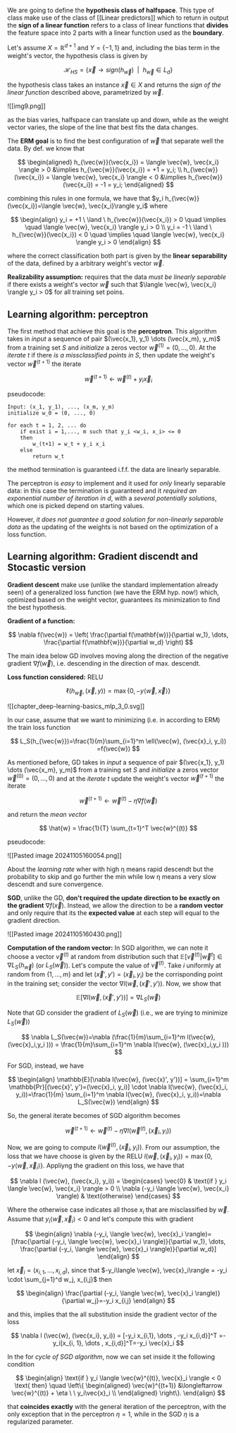 We are going to define the **hypothesis class of halfspace**. This type of class make use of the class of [[Linear predictors]] which to return in output the **sign of a linear function** refers to a class of linear functions that **divides** the feature space into 2 parts with a linear function used as the **boundary**.

Let's assume $X=\mathbb{R}^{d+1}$ and $Y=\{-1,1\}$ and, including the bias term in the weight's vector, the hypothesis class is given by

$$
\mathcal{H}_{HS} = \{\vec{x} \longrightarrow sign(h_{\vec{w}}) \ \ | \ \ h_{\vec{w}} \in L_d\}
$$

the hypothesis class takes an instance $\vec{x} \in X$ and returns the *sign of the linear function* described above, parametrized by $\vec{w}$.

![[img9.png]]

as the bias varies, halfspace can translate up and down, while as the weight vector varies, the slope of the line that best fits the data changes.

The **ERM goal** is to find the best configuration of $\vec{w}$ that separate well the data. By def. we know that 

$$
\begin{aligned}
h_{\vec{w}}(\vec{x_i}) = \langle \vec{w}, \vec{x_i} \rangle > 0 &\implies h_{\vec{w}}(\vec{x_i}) = +1 = y_i; \\
h_{\vec{w}}(\vec{x_i}) = \langle \vec{w}, \vec{x_i} \rangle < 0 &\implies h_{\vec{w}}(\vec{x_i}) = -1 = y_i;
\end{aligned}
$$

combining this rules in one formula, we have that $y_i h_{\vec{w}}(\vec{x_i})=\langle \vec{w}, \vec{x_i}\rangle y_i$ where

$$
\begin{align}
    y_i = +1 \ \land \ h_{\vec{w}}(\vec{x_i}) > 0 \quad \implies \quad \langle \vec{w}, \vec{x_i} \rangle y_i > 0 \\
y_i = -1 \ \land \ h_{\vec{w}}(\vec{x_i}) < 0 \quad \implies \quad \langle \vec{w}, \vec{x_i} \rangle y_i > 0
\end{align}
$$

where the correct classification both part is given by the **linear separability** of the data, defined by a arbitrary weight's vector $\vec{w}$. 

**Realizability assumption:** requires that the data *must be linearly separable* if there exists a weight's vector $\vec{w}$ such that $\langle \vec{w}, \vec{x_i} \rangle y_i > 0$ for all training set poins. 

## Learning algorithm: perceptron

The first method that achieve this goal is the **perceptron**. This algorithm takes in *input* a sequence of pair $(\vec{x_1}, y_1) \dots (\vec{x_m}, y_m)$ from a training set $S$ and *initialize* a zeros vector $\vec{w}^{(1)} = (0, \dots , 0)$. At the *iterate* $t$ if there *is a missclassified points in $S$*, then update the weight's vector $\vec{w}^{(t+1)}$ the iterate

$$
\vec{w}^{(t+1)} \longleftarrow \vec{w}^{(t)} + y_i \vec{x}_i
$$

pseudocode:

```
Input: (x_1, y_1), ..., (x_m, y_m)
initialize w_0 = (0, ..., 0)

for each t = 1, 2, ... do
	if exist i = 1,..., m such that y_i <w_i, x_i> <= 0 
	then 
		w_(t+1) = w_t + y_i x_i
	else 
		return w_t
```

the method termination is guaranteed i.f.f. the data are linearly separable.

The perceptron is *easy* to implement and it used for *only* linearly separable data: in this case the termination is guaranteed and it *required an exponential number of iteration in* $d$, with a *several potentially solutions*, which one is picked depend on starting values. 

However, *it does not guarantee a good solution for non-linearly separable data* as the
updating of the weights is not based on the optimization of a loss function.

## Learning algorithm: Gradient discendt and Stocastic version

**Gradient descent** make use (unlike the standard implementation already seen) of a generalized loss function (we have the ERM hyp. now!) which, optimized based on the weight vector, guarantees its minimization to find the best hypothesis.

**Gradient of a function:** 

$$
\nabla f(\vec{w}) = \left( 
\frac{\partial f(\mathbf{w})}{\partial w_1}, \dots, \frac{\partial f(\mathbf{w})}{\partial w_d}
\right)
$$

The main idea below GD involves moving along the direction of the negative gradient $\nabla f(\vec{w})$, i.e. descending in the direction of max. descendt.

**Loss function considered:** RELU 

$$
\ell(h_{\vec{w}}, (\vec{x}, y))= \max \{0, -y\langle \vec{w}, \vec{x} \rangle \}
$$

![[chapter_deep-learning-basics_mlp_3_0.svg]]

In our case, assume that we want to minimizing (i.e. in according to ERM) the train loss function

$$
 L_S(h_{\vec{w}})=\frac{1}{m}\sum_{i=1}^m \ell(\vec{w}, (\vec{x}_i, y_i)) =f(\vec{w})
$$

As mentioned before,  GD takes in *input* a sequence of pair $(\vec{x_1}, y_1) \dots (\vec{x_m}, y_m)$ from a training set $S$ and *initialize* a zeros vector $\vec{w}^{(0)} = (0, \dots , 0)$ and at the *iterate* $t$ update the weight's vector $\vec{w}^{(t+1)}$ the iterate

$$
\vec{w}^{(t+1)} \longleftarrow \vec{w}^{(t)} - \eta \nabla f(\vec{w})
$$

and return the *mean vector* 

$$
\hat{w} = \frac{1}{T} \sum_{t=1}^T \vec{w}^{(t)}
$$

pseudocode:

![[Pasted image 20241105160054.png]]

About the *learning rate* wher with high η means rapid descendt but the probability to skip and go further the min while low η means a very slow descendt and sure convergence.

**SGD**, unlike the GD, **don't required the update direction to be exactly on the gradient** $\nabla f(\vec{x})$. Instead, we allow the direction to be a **random vector** and only require that its the **expected value** at each step will equal to the gradient direction.

![[Pasted image 20241105160430.png]]

**Computation of the random vector:** In SGD algorithm, we can note it choose a vector $\vec{v}^{(t)}$ at random from distribution such that $\mathbb{E}[\vec{v}^{(t)}|\vec{w}^{t}]\in \nabla L_S(h_{\vec{w}})$  (or $L_S(\vec{w})$).  Let's compute the value of $\vec{v}^{(t)}$. Take $i$ uniformly at random from $\{1,...,m\}$ and let $(\vec{x}',y')=(\vec{x}_i,y_i)$ be the corrisponding point in the training set; consider the vector $\nabla l(\vec{w}, (\vec{x}', y'))$. Now, we show that 

$$
\mathbb{E}[\nabla l(\vec{w}, (\vec{x}', y'))] = \nabla L_S(\vec{w})
$$

Note that GD consider the gradient of $L_S(\vec{w})$ (i.e., we are trying to minimize $L_S(\vec{w})$)

$$
\nabla L_S(\vec{w})=\nabla (\frac{1}{m}\sum_{i=1}^m l(\vec{w}, (\vec{x}_i,y_i ))) =  \frac{1}{m}\sum_{i=1}^m \nabla l(\vec{w}, (\vec{x}_i,y_i )))
$$

For SGD, instead, we have 

$$
\begin{align}
    \mathbb{E}[\nabla l(\vec{w}, (\vec{x}', y'))] = \sum_{i=1}^m \mathbb{Pr}[(\vec{x}', y')=(\vec{x}_i, y_i)] \cdot \nabla l(\vec{w}, (\vec{x}_i, y_i))=\frac{1}{m} \sum_{i=1}^m \nabla l(\vec{w}, (\vec{x}_i, y_i))=\nabla L_S(\vec{w})
\end{align}
$$

So, the general iterate becomes of SGD algorithm becomes

$$
\vec{w}^{(t+1)} \longleftarrow \vec{w}^{(t)}-\eta \nabla l(\vec{w}^{(t)}, (\vec{x}_i, y_i))
$$

Now, we are going to compute $l(\vec{w}^{(t)}, (\vec{x}_i, y_i))$. From our assumption, the loss that we have choose is given by the RELU $l(\vec{w}, (\vec{x}_i, y_i))= \max \{0, -y\langle \vec{w}, \vec{x}_i \rangle \}$. Appliyng the gradient on this loss,  we have that

$$
\nabla l (\vec{w}, (\vec{x_i}, y_i)) = 
\begin{cases} 
\vec{0} & \text{if } y_i \langle \vec{w}, \vec{x_i} \rangle > 0 \\
\nabla (-y_i \langle \vec{w}, \vec{x_i} \rangle) & \text{otherwise}
\end{cases}
$$

Where the otherwise case indicates all those $x_i$ that are misclassified by $\vec{w}$. Assume that $y_i\langle \vec{w}, \vec{x}_i \rangle < 0$ and let's compute this with gradient 

$$
\begin{align}
    \nabla (-y_i, \langle \vec{w}, \vec{x}_i \rangle)=[\frac{\partial (-y_i, \langle \vec{w}, \vec{x}_i \rangle)}{\partial w_1}, \dots, \frac{\partial (-y_i, \langle \vec{w}, \vec{x}_i \rangle)}{\partial w_d}]
\end{align}
$$

let $\vec{x}_ i =(x_{i,1}, \dots, x_{i,d})$, since that $-y_i\langle \vec{w}, \vec{x}_i\rangle = -y_i \cdot \sum_{j=1}^d w_j, x_{i,j}$ then

$$
\begin{align}
    \frac{\partial (-y_i, \langle \vec{w}, \vec{x}_i \rangle)}{\partial w_j}=-y_i x_{i,j}
\end{align}
$$

and this, implies that the all substitution inside the gradient vector of the loss

$$
\nabla l (\vec{w}, (\vec{x_i}, y_i)) = [-y_i x_{i,1}, \dots , -y_i x_{i,d}]^T
    =-y_i[x_{i, 1}, \dots , x_{i,d}]^T=-y_i \vec{x}_i
$$

In the for *cycle of SGD algorithm*, now we can set inside it the following condition

$$
\begin{align}
    \text{if } y_i \langle \vec{w}^{(t)}, \vec{x}_i \rangle < 0 \text{ then} \quad
    \left\{
    \begin{aligned}
        \vec{w}^{(t+1)} &\longleftarrow \vec{w}^{(t)} + \eta \ \  y_i\vec{x}_i \\
    \end{aligned}
    \right\}.
\end{align}
$$

that **coincides exactly** with the general iteration of the perceptron, with the only exception that in the perceptron $\eta = 1$, while in the SGD $\eta$ is a regularized parameter.